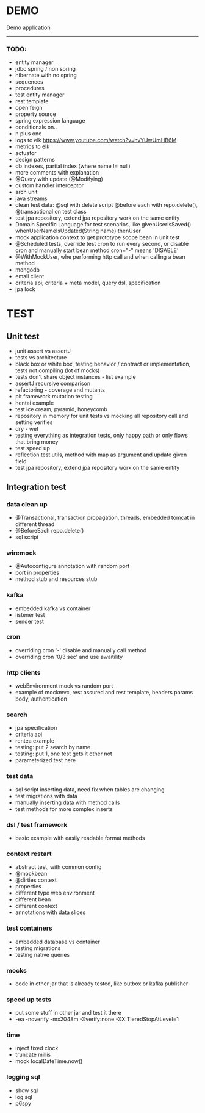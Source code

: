 # DEMO

Demo application

--- 

### TODO:

* entity manager
* jdbc spring / non spring
* hibernate with no spring
* sequences
* procedures
* test entity manager
* rest template
* open feign
* property source
* spring expression language
* conditionals on..
* n plus one
* logs to elk https://www.youtube.com/watch?v=hvYUwUmHB6M
* metrics to elk
* actuator
* design patterns
* db indexes, partial index (where name != null)
* more comments with explanation
* @Query with update (@Modifying)
* custom handler interceptor
* arch unit
* java streams
* clean test data: @sql with delete script  @before each with repo.delete(), @transactional on test class
* test jpa repository, extend jpa repository work on the same entity
* Domain Specific Language for test scenarios, like givenUserIsSaved()   whenUserNameIsUpdated(String name)    thenUser
* mock application context to get prototype scope bean in unit test
* @Scheduled tests, override test cron to run every second, or disable cron and manually start bean method   cron="-" means 'DISABLE'
* @WithMockUser, whe performing http call and when calling a bean method
* mongodb
* email client
* criteria api, criteria + meta model, query dsl, specification
* jpa lock


# TEST

## Unit test

* junit assert vs assertJ
* tests vs architecture
* black box or white box, testing behavior / contract or implementation, tests not compiling (lot of mocks)
* tests don't share object instances - list example
* assertJ recursive comparison
* refactoring - coverage and mutants
* pit framework mutation testing
* hentai example 
* test ice cream, pyramid, honeycomb
* repository in memory for unit tests vs mocking all repository call and setting verifies
* dry - wet
* testing everything as integration tests, only happy path or only flows that bring money
* test speed up
* reflection test utils, method with map as argument and update given field
* test jpa repository, extend jpa repository work on the same entity

## Integration test

### data clean up
* @Transactional, transaction propagation, threads, embedded tomcat in different thread
* @BeforeEach repo.delete()
* sql script 

### wiremock
* @Autoconfigure annotation with random port
* port in properties
* method stub and resources stub

### kafka
* embedded kafka vs container
* listener test
* sender test

### cron
* overriding cron '-' disable and manually call method
* overriding cron '0/3 sec' and use awaitility

### http clients
* webEnvironment mock vs random port
* example of mockmvc, rest assured and rest template, headers params body, authentication

### search
* jpa specification
* criteria api
* rentea example 
* testing: put 2 search by name
* testing: put 1, one test gets it other not
* parameterized test here

### test data
* sql script inserting data, need fix when tables are changing
* test migrations with data
* manually inserting data with method calls
* test methods for more complex inserts

### dsl / test framework
* basic example with easily readable format methods

### context restart
* abstract test, with common config
* @mockbean
* @dirties context
* properties
* different type web environment
* different bean
* different context
* annotations with data slices

### test containers
* embedded database vs container
* testing migrations 
* testing native queries

### mocks
* code in other jar that is already tested, like outbox or kafka publisher

### speed up tests
* put some stuff in other jar and test it there
* -ea -noverify -mx2048m -Xverify:none -XX:TieredStopAtLevel=1

### time
* inject fixed clock
* truncate millis
* mock localDateTime.now()

### logging sql
* show sql
* log sql
* p6spy